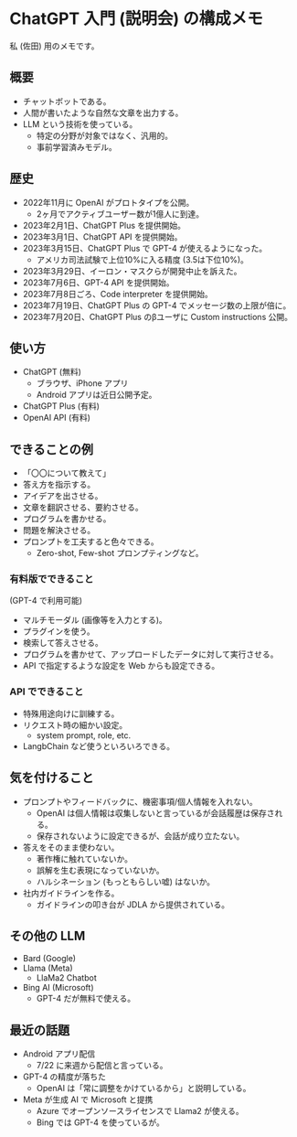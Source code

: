 # ChatGPT 入門 (説明会) の構成メモ

私 (佐田) 用のメモです。

## 概要

- チャットボットである。
- 人間が書いたような自然な文章を出力する。
- LLM という技術を使っている。
    - 特定の分野が対象ではなく、汎用的。
    - 事前学習済みモデル。

## 歴史

- 2022年11月に OpenAI がプロトタイプを公開。
    - 2ヶ月でアクティブユーザー数が1億人に到達。
- 2023年2月1日、ChatGPT Plus を提供開始。
- 2023年3月1日、ChatGPT API を提供開始。
- 2023年3月15日、ChatGPT Plus で GPT-4 が使えるようになった。
    - アメリカ司法試験で上位10%に入る精度 (3.5は下位10%)。
- 2023年3月29日、イーロン・マスクらが開発中止を訴えた。
- 2023年7月6日、GPT-4 API を提供開始。
- 2023年7月8日ごろ、Code interpreter を提供開始。
- 2023年7月19日、ChatGPT Plus の GPT-4 でメッセージ数の上限が倍に。
- 2023年7月20日、ChatGPT Plus のβユーザに Custom instructions 公開。

## 使い方

- ChatGPT (無料)
    - ブラウザ、iPhone アプリ
    - Android アプリは近日公開予定。
- ChatGPT Plus (有料)
- OpenAI API (有料)

## できることの例

- 「〇〇について教えて」
- 答え方を指示する。
- アイデアを出させる。
- 文章を翻訳させる、要約させる。
- プログラムを書かせる。
- 問題を解決させる。
- プロンプトを工夫すると色々できる。
    - Zero-shot, Few-shot プロンプティングなど。

### 有料版でできること

(GPT-4 で利用可能)
- マルチモーダル (画像等を入力とする)。
- プラグインを使う。
- 検索して答えさせる。
- プログラムを書かせて、アップロードしたデータに対して実行させる。
- API で指定するような設定を Web からも設定できる。

### API でできること

- 特殊用途向けに訓練する。
- リクエスト時の細かい設定。
    - system prompt, role, etc.
- LangbChain など使うといろいろできる。

## 気を付けること

- プロンプトやフィードバックに、機密事項/個人情報を入れない。
    - OpenAI は個人情報は収集しないと言っているが会話履歴は保存される。
    - 保存されないように設定できるが、会話が成り立たない。
- 答えをそのまま使わない。
    - 著作権に触れていないか。
    - 誤解を生む表現になっていないか。
    - ハルシネーション (もっともらしい嘘) はないか。
- 社内ガイドラインを作る。
    - ガイドラインの叩き台が JDLA から提供されている。

## その他の LLM

- Bard (Google)
- Llama (Meta)
    - LlaMa2 Chatbot
- Bing AI (Microsoft)
    - GPT-4 だが無料で使える。

## 最近の話題

- Android アプリ配信
    - 7/22 に来週から配信と言っている。
- GPT-4 の精度が落ちた
    - OpenAI は「常に調整をかけているから」と説明している。
- Meta が生成 AI で Microsoft と提携
    - Azure でオープンソースライセンスで Llama2 が使える。
    - Bing では GPT-4 を使っているが。
